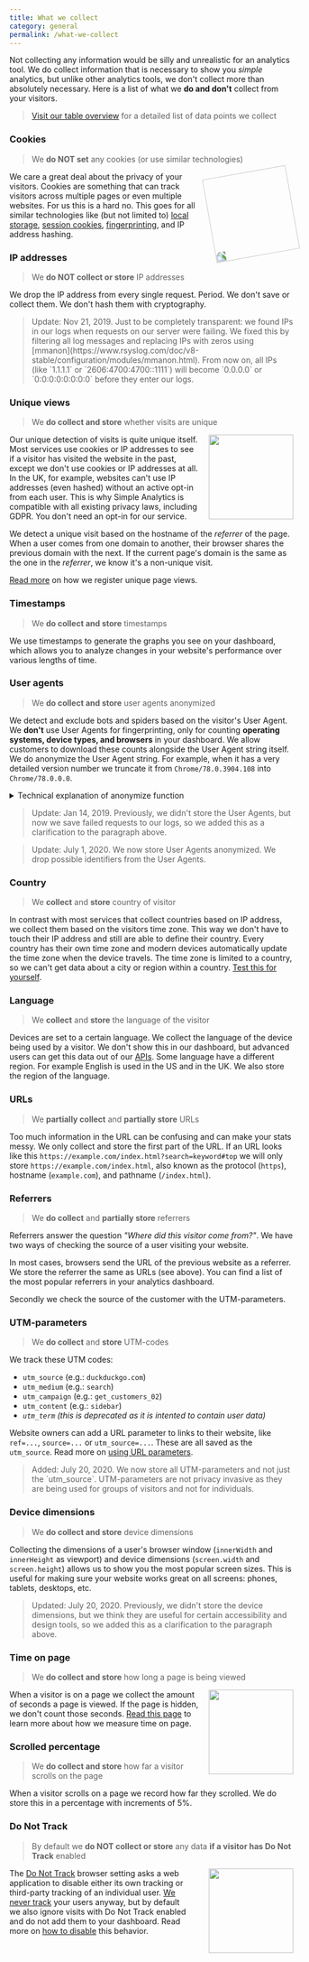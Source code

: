 ```yaml
---
title: What we collect
category: general
permalink: /what-we-collect
---
```


Not collecting any information would be silly and unrealistic for an analytics tool. We do collect information that is necessary to show you _simple_ analytics, but unlike other analytics tools, we don't collect more than absolutely necessary. Here is a list of what we **do and don't** collect from your visitors.

> [Visit our table overview](/data-points) for a detailed list of data points we collect

### Cookies

> We **do NOT set** any cookies (or use similar technologies)

<img loading="lazy" src="https://assets.simpleanalytics.com/images/drawings/cookie.png" style="float: right; margin-left: 1rem; transform: rotate(260deg); width: 150px;">

We care a great deal about the privacy of your visitors. Cookies are something that can track visitors across multiple pages or even multiple websites. For us this is a hard no. This goes for all similar technologies like (but not limited to) [local storage](https://en.wikipedia.org/wiki/Web_storage#Local_and_session_storage), [session cookies](https://en.wikipedia.org/wiki/HTTP_cookie#Session_cookie), [fingerprinting](<https://en.wikipedia.org/wiki/Fingerprint_(computing)>), and IP address hashing.

### IP addresses

> We **do NOT collect or store** IP addresses

We drop the IP address from every single request. Period. We don't save or collect them. We don't hash them with cryptography.

<blockquote class="note">
  <p markdown="1">Update: Nov 21, 2019. Just to be completely transparent: we found IPs in our logs when requests on our server were failing. We fixed this by filtering all log messages and replacing IPs with zeros using [mmanon](https://www.rsyslog.com/doc/v8-stable/configuration/modules/mmanon.html). From now on, all IPs (like `1.1.1.1` or `2606:4700:4700::1111`) will become `0.0.0.0` or `0:0:0:0:0:0:0:0` before they enter our logs.</p>
</blockquote>

### Unique views

> We **do collect and store** whether visits are unique

<img loading="lazy" src="https://assets.simpleanalytics.com/images/drawings/chart.png" style="float: right; margin-left: 1rem; width: 150px;">

Our unique detection of visits is quite unique itself. Most services use cookies or IP addresses to see if a visitor has visited the website in the past, except we don't use cookies or IP addresses at all. In the UK, for example, websites can't use IP addresses (even hashed) without an active opt-in from each user. This is why Simple Analytics is compatible with all existing privacy laws, including GDPR. You don't need an opt-in for our service.

We detect a unique visit based on the hostname of the _referrer_ of the page. When a user comes from one domain to another, their browser shares the previous domain with the next. If the current page's domain is the same as the one in the _referrer_, we know it's a non-unique visit.

[Read more](/uniques) on how we register unique page views.

### Timestamps

> We **do collect and store** timestamps

We use timestamps to generate the graphs you see on your dashboard, which allows you to analyze changes in your website's performance over various lengths of time.

### User agents

> We **do collect and store** user agents anonymized

We detect and exclude bots and spiders based on the visitor's User Agent. We **don't** use User Agents for fingerprinting, only for counting **operating systems, device types, and browsers** in your dashboard. We allow customers to download these counts alongside the User Agent string itself. We do anonymize the User Agent string. For example, when it has a very detailed version number we truncate it from `Chrome/78.0.3904.108` into `Chrome/78.0.0.0`.

<details markdown="1">
  <summary>Technical explanation of anonymize function</summary>
  
We drop certain information from the User Agent. Below it the function we use to anonymize the User Agent. Facebook for example sends way more information then just the normal User Agent. We drop all FB related information information from the string. The same goes for `V1_AND_...`.

```js
const truncate = (number) =>
  (number + "").slice(0, 5) + (number + "").slice(5).replace(/[0-9]/g, "0");

const anonymizeAgent = (ua) =>
  ua
    .replace(/( \[FB(.*))$/g, "")
    .replace(/( V1_AND_(.*))$/g, "")
    .replace(/([0-9]{5})([0-9]+)/g, (full, first, second) => {
      return `${truncate(first)}${second.replace(/[0-9]/g, "0")}`;
    })
    .replace(/([0-9]+)\.([0-9]+)(\.[0-9]+){1,9}/g, (full, first, second) => {
      return `${truncate(first)}.${truncate(second)}${".0".repeat(
        (full.match(/\./g) || []).length - 1
      )}`;
    });
```

</details>

<blockquote class="note">
  <p>Update: Jan 14, 2019. Previously, we didn't store the User Agents, but now we save failed requests to our logs, so we added this as a clarification to the paragraph above.</p>
</blockquote>

<blockquote class="note">
  <p>Update: July 1, 2020. We now store User Agents anonymized. We drop possible identifiers from the User Agents.</p>
</blockquote>

### Country

> We **collect** and **store** country of visitor

In contrast with most services that collect countries based on IP address, we collect them based on the visitors time zone. This way we don't have to touch their IP address and still are able to define their country. Every country has their own time zone and modern devices automatically update the time zone when the device travels. The time zone is limited to a country, so we can't get data about a city or region within a country. [Test this for yourself](https://simpleanalytics.com/timezone).

### Language

> We **collect** and **store** the language of the visitor

Devices are set to a certain language. We collect the language of the device being used by a visitor. We don't show this in our dashboard, but advanced users can get this data out of our [APIs](/api). Some language have a different region. For example English is used in the US and in the UK. We also store the region of the language.

### URLs

> We **partially collect** and **partially store** URLs

Too much information in the URL can be confusing and can make your stats messy. We only collect and store the first part of the URL. If an URL looks like this `https://example.com/index.html?search=keyword#top` we will only store `https://example.com/index.html`, also known as the protocol (`https`), hostname (`example.com`), and pathname (`/index.html`).

### Referrers

> We **do collect** and **partially store** referrers

Referrers answer the question _"Where did this visitor come from?"_. We have two ways of checking the source of a user visiting your website.

In most cases, browsers send the URL of the previous website as a referrer. We store the referrer the same as URLs (see above). You can find a list of the most popular referrers in your analytics dashboard.

Secondly we check the source of the customer with the UTM-parameters.

### UTM-parameters

> We **do collect** and **store** UTM-codes

We track these UTM codes:

- `utm_source` (e.g.: `duckduckgo.com`)
- `utm_medium` (e.g.: `search`)
- `utm_campaign` (e.g.: `get_customers_02`)
- `utm_content` (e.g.: `sidebar`)
- _`utm_term` (this is deprecated as it is intented to contain user data)_

Website owners can add a URL parameter to links to their website, like `ref=...`, `source=...` or `utm_source=...`. These are all saved as the `utm_source`. Read more on [using URL parameters](/how-to-use-url-parameters).

<blockquote class="note">
  <p>Added: July 20, 2020. We now store all UTM-parameters and not just the `utm_source`. UTM-parameters are not privacy invasive as they are being used for groups of visitors and not for individuals.</p>
</blockquote>

### Device dimensions

> We **do collect and store** device dimensions

Collecting the dimensions of a user's browser window (`innerWidth` and `innerHeight` as viewport) and device dimensions (`screen.width` and `screen.height`) allows us to show you the most popular screen sizes. This is useful for making sure your website works great on all screens: phones, tablets, desktops, etc.

<blockquote class="note">
  <p>Updated: July 20, 2020. Previously, we didn't store the device dimensions, but we think they are useful for certain accessibility and design tools, so we added this as a clarification to the paragraph above.</p>
</blockquote>

### Time on page

> We **do collect and store** how long a page is being viewed

<img loading="lazy" src="https://assets.simpleanalytics.com/images/drawings/magnifying-glass.png" style="float: right; margin-left: 1rem; width: 150px;">

When a visitor is on a page we collect the amount of seconds a page is viewed. If the page is hidden, we don't count those seconds. [Read this page](/explained/time-on-page) to learn more about how we measure time on page.

### Scrolled percentage

> We **do collect and store** how far a visitor scrolls on the page

When a visitor scrolls on a page we record how far they scrolled. We do store this in a percentage with increments of 5%.

### Do Not Track

> By default we **do NOT collect or store** any data **if a visitor has Do Not Track** enabled

<img loading="lazy" src="https://assets.simpleanalytics.com/images/drawings/cctv.png" style="float: right; margin-left: 2rem; width: 150px;">

The <a href="https://en.wikipedia.org/wiki/Do_Not_Track">Do Not Track</a> browser setting asks a web application to disable either its own tracking or third-party tracking of an individual user. <a href="https://simpleanalytics.com/no-tracking">We never track</a> your users anyway, but by default we also ignore visits with Do Not Track enabled and do not add them to your dashboard. Read more on [how to disable](/dnt) this behavior.
